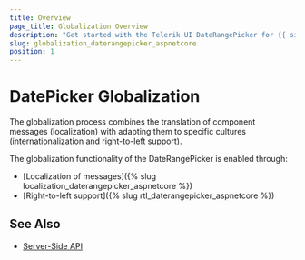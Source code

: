 ```yaml
---
title: Overview
page_title: Globalization Overview
description: "Get started with the Telerik UI DateRangePicker for {{ site.framework }} and learn about the globalization options it supports."
slug: globalization_daterangepicker_aspnetcore
position: 1
---
```


# DatePicker Globalization

The globalization process combines the translation of component messages (localization) with adapting them to specific cultures (internationalization and right-to-left support).

The globalization functionality of the DateRangePicker is enabled through:
* [Localization of messages]({% slug localization_daterangepicker_aspnetcore %})
* [Right-to-left support]({% slug rtl_daterangepicker_aspnetcore %})

## See Also

* [Server-Side API](/api/daterangepicker)
